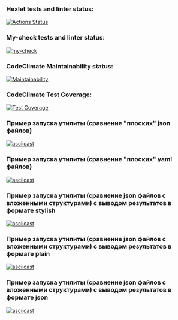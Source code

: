 ### Hexlet tests and linter status:
[![Actions Status](https://github.com/AlexanderRyzhov/frontend-project-46/workflows/hexlet-check/badge.svg)](https://github.com/AlexanderRyzhov/frontend-project-46/actions)

### My-check tests and linter status:
[![my-check](https://github.com/AlexanderRyzhov/frontend-project-46/actions/workflows/my-check.yml/badge.svg)](https://github.com/AlexanderRyzhov/frontend-project-46/actions/workflows/my-check.yml)

### CodeClimate Maintainability status:
[![Maintainability](https://api.codeclimate.com/v1/badges/c9fed677ad0202ce62cd/maintainability)](https://codeclimate.com/github/AlexanderRyzhov/frontend-project-46/maintainability)

### CodeClimate Test Coverage:
[![Test Coverage](https://api.codeclimate.com/v1/badges/c9fed677ad0202ce62cd/test_coverage)](https://codeclimate.com/github/AlexanderRyzhov/frontend-project-46/test_coverage)

### Пример запуска утилиты (сравнение "плоских" json файлов)
[![asciicast](https://asciinema.org/a/Ah8stva6NBcen1a4jGcwqttEB.svg)](https://asciinema.org/a/Ah8stva6NBcen1a4jGcwqttEB)

### Пример запуска утилиты (сравнение "плоских" yaml файлов)
[![asciicast](https://asciinema.org/a/bQfLsIQ2TT86dqAKh7cytQUyi.svg)](https://asciinema.org/a/bQfLsIQ2TT86dqAKh7cytQUyi)

### Пример запуска утилиты (сравнение json файлов с вложенными структурами) с выводом результатов в формате stylish
[![asciicast](https://asciinema.org/a/3sEz9pgBRZZaRZIxKff5eLUET.svg)](https://asciinema.org/a/3sEz9pgBRZZaRZIxKff5eLUET)

### Пример запуска утилиты (сравнение json файлов с вложенными структурами) с выводом результатов в формате plain
[![asciicast](https://asciinema.org/a/OvG8ob82lZ812TLOzeHLdZPN4.svg)](https://asciinema.org/a/OvG8ob82lZ812TLOzeHLdZPN4)

### Пример запуска утилиты (сравнение json файлов с вложенными структурами) с выводом результатов в формате json
[![asciicast](https://asciinema.org/a/KEWXtmVG7d3gOOyu96AzGCb2B.svg)](https://asciinema.org/a/KEWXtmVG7d3gOOyu96AzGCb2B)
